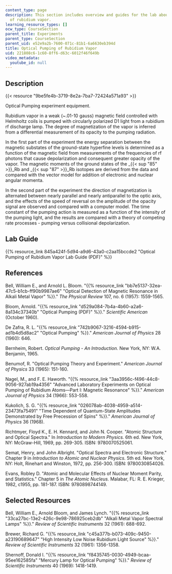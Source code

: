 ```yaml
---
content_type: page
description: This section includes overview and guides for the lab about optical pumping
  of rubidium vapor.
learning_resource_types: []
ocw_type: CourseSection
parent_title: Experiments
parent_type: CourseSection
parent_uid: e52e9a2b-7600-071c-81b1-6a6630eb394d
title: Optical Pumping of Rubidium Vapor
uid: 221808c6-1c60-8ff6-d63c-6012f46f649b
video_metadata:
  youtube_id: null
---
```


Description
-----------

{{< resource "9be5fe4b-3719-8e2a-7ba7-72424a571a93" >}}

Optical Pumping experiment equipment.

Rubidium vapor in a weak (~.01-10 gauss) magnetic field controlled with Helmholtz coils is pumped with circularly polarized D1 light from a rubidium rf discharge lamp. The degree of magnetization of the vapor is inferred from a differential measurement of its opacity to the pumping radiation.

In the first part of the experiment the energy separation between the magnetic substates of the ground-state hyperfine levels is determined as a function of the magnetic field from measurements of the frequencies of rf photons that cause depolarization and consequent greater opacity of the vapor. The magnetic moments of the ground states of the _{{< sup "85" >}}_Rb and _{{< sup "87" >}}_Rb isotopes are derived from the data and compared with the vector model for addition of electronic and nuclear angular momenta.

In the second part of the experiment the direction of magnetization is alternated between nearly parallel and nearly antiparallel to the optic axis, and the effects of the speed of reversal on the amplitude of the opacity signal are observed and compared with a computer model. The time constant of the pumping action is measured as a function of the intensity of the pumping light, and the results are compared with a theory of competing rate processes - pumping versus collisional depolarization.

Lab Guide
---------

{{% resource_link 845a424f-5d94-a9d6-43a0-c2aa15bccde2 "Optical Pumping of Rubidium Vapor Lab Guide (PDF)" %}}

References
----------

Bell, William E., and Arnold L. Bloom. "{{% resource_link "bb7e5137-32ea-47c5-b1cb-ff90b9987ae6" "Optical Detection of Magnetic Resonance in Alkali Metal Vapor" %}}." _The Physical Review_ 107, no. 6 (1957): 1559-1565.

Bloom, Arnold. "{{% resource_link "d529a084-7b4a-4b60-a2a6-8a134c37340b" "Optical Pumping (PDF)" %}}." _Scientific American_ (October 1960).

De Zafra, R. L. "{{% resource_link "742b9067-3216-4594-b915-ad1b4d5d8ac2" "Optical Pumping" %}}." _American Journal of Physics_ 28 (1960): 646.

Bernheim, Robert. _Optical Pumping - An Introduction._ New York, NY: W.A. Benjamin, 1965.

Benumof, R. "Optical Pumping Theory and Experiment." _American Journal of Physics_ 33 (1965): 151-160.

Nagel, M., and F. E. Haworth. "{{% resource_link "3aa3956c-f496-44c8-9056-927ab19a4356" "Advanced Laboratory Experiments on Optical Pumping of Rubidium Atoms—Part I: Magnetic Resonance" %}}." _American Journal of Physics_ 34 (1966): 553-558.

Kukolich, S. G. "{{% resource_link "026078ab-4038-4959-a514-23473fa75491" "Time Dependent of Quantum-State Amplitudes Demonstrated by Free Precession of Spins" %}}." _American Journal of Physics_ 36 (1968).

Richtmyer, Floyd K., E. H. Kennard, and John N. Cooper. "Atomic Structure and Optical Spectra." In _Introduction to Modern Physics._ 6th ed. New York, NY: McGraw-Hill, 1969, pp. 269-305. ISBN: 9780070525061.

Semat, Henry, and John Albright. "Optical Spectra and Electronic Structure." Chapter 9 in _Introduction to Atomic and Nuclear Physics._ 5th ed. New York, NY: Holt, Rinehart and Winston, 1972, pp. 256-300. ISBN: 9780030854026.

Evans, Robley D. "Atomic and Molecular Effects of Nuclear Moment Parity, and Statistics." Chapter 5 in _The Atomic Nucleus._ Malabar, FL: R. E. Krieger, 1982, c1955, pp. 181-187. ISBN: 9780898744149.

Selected Resources
------------------

Bell, William E., Arnold Bloom, and James Lynch. "{{% resource_link "33ca27bc-13e2-426c-9e98-786925ceb2db" "Alkali Metal Vapor Spectral Lamps" %}}." _Review of Scientific Instruments_ 32 (1961): 688-692.

Brewer, Richard G. "{{% resource_link "c45a377b-b073-409c-9450-a23190689647" "High Intensity Low Noise Rubidium Light Source" %}}." _Review of Scientific Instruments_ 32 (1961): 1356-1358.

Shernoff, Donald I. "{{% resource_link "f8435745-0030-4949-bcaa-95ee162585fa" "Mercury Lamp for Optical Pumping" %}}." _Review of Scientific Instruments_ 40 (1969): 1418-1419.
